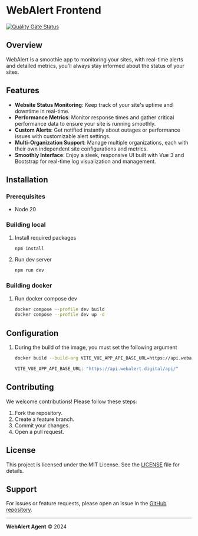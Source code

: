 # WebAlert Frontend
[![Quality Gate Status](https://sonarcloud.io/api/project_badges/measure?project=sysadm-webalert_webalert-frontend&metric=alert_status)](https://sonarcloud.io/summary/new_code?id=sysadm-webalert_webalert-frontend)
## Overview
WebAlert is a smoothie app to monitoring your sites, with real-time alerts and detailed metrics, you'll always stay informed about the status of your sites. 

## Features
- **Website Status Monitoring**: Keep track of your site's uptime and downtime in real-time.
- **Performance Metrics**:  Monitor response times and gather critical performance data to ensure your site is running smoothly.
- **Custom Alerts**: Get notified instantly about outages or performance issues with customizable alert settings.
- **Multi-Organization Support**: Manage multiple organizations, each with their own independent site configurations and metrics.
- **Smoothly Interface**: Enjoy a sleek, responsive UI built with Vue 3 and Bootstrap for real-time log visualization and management.

## Installation

### Prerequisites
- Node 20

### Building local
1. Install required packages
   ```bash
   npm install
   ```
2. Run dev server
   ```bash
   npm run dev
   ```

### Building docker
1. Run docker compose dev
    ```sh
    docker compose --profile dev build
    docker compose --profile dev up -d
    ```

## Configuration
1. During the build of the image, you must set the following argument
    ```sh
    docker build --build-arg VITE_VUE_APP_API_BASE_URL=https://api.webalert.digital/api/ -f docker/Dockerfile -t build/webalert-frontend:latest .
    ```
     ```sh
    VITE_VUE_APP_API_BASE_URL: "https://api.webalert.digital/api/"
    ```

## Contributing
We welcome contributions! Please follow these steps:
1. Fork the repository.
2. Create a feature branch.
3. Commit your changes.
4. Open a pull request.

## License
This project is licensed under the MIT License. See the [LICENSE](LICENSE) file for details.

## Support
For issues or feature requests, please open an issue in the [GitHub repository](https://github.com/sysadm-webalert/webalert-frontend/issues).

---
**WebAlert Agent** © 2024